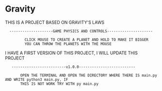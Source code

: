 # Gravity
THIS IS A PROJECT BASED ON GRAVITY'S LAWS

      --------------------GAME PHYSICS AND CONTROLS---------------------
      
             CLICK MOUSE TO CREATE A PLANET AND HOLD TO MAKE IT BIGGER
             YOU CAN THROW THE PLANETS WITH THE MOUSE
    

I HAVE A FIRST VERSION OF THIS PROJECT, I WILL UPDATE THIS PROJECT 


       -------------------------v1.0.0--------------------------
       
           OPEN THE TERMINAL AND OPEN THE DIRECTORY WHERE THERE IS main.py AND WRITE python3 main.py, IF
           THIS IS NOT WORK TRY WITH py main.py
